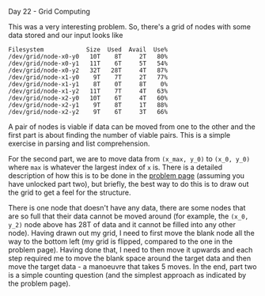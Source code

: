 Day 22 - Grid Computing

This was a very interesting problem. So, there's a grid of nodes with some data stored and our input looks like
```
Filesystem            Size  Used  Avail  Use%
/dev/grid/node-x0-y0   10T    8T     2T   80%
/dev/grid/node-x0-y1   11T    6T     5T   54%
/dev/grid/node-x0-y2   32T   28T     4T   87%
/dev/grid/node-x1-y0    9T    7T     2T   77%
/dev/grid/node-x1-y1    8T    0T     8T    0%
/dev/grid/node-x1-y2   11T    7T     4T   63%
/dev/grid/node-x2-y0   10T    6T     4T   60%
/dev/grid/node-x2-y1    9T    8T     1T   88%
/dev/grid/node-x2-y2    9T    6T     3T   66%
```

A pair of nodes is viable if data can be moved from one to the other and the first part is about finding the number of viable pairs. This is a simple exercise in parsing and list comprehension.

For the second part, we are to move data from `(x_max, y_0)` to `(x_0, y_0)` where `max` is whatever the largest index of `x` is. There is a detailed description of how this is to be done in the [problem page](https://adventofcode.com/2016/day/22) (assuming you have unlocked part two), but briefly, the best way to do this is to draw out the grid to get a feel for the structure.

There is one node that doesn't have any data, there are some nodes that are so full that their data cannot be moved around (for example, the `(x_0, y_2)` node above has 28T of data and it cannot be filled into any other node). Having drawn out my grid, I need to first move the blank node all the way to the bottom left (my grid is flipped, compared to the one in the problem page). Having done that, I need to then move it upwards and each step required me to move the blank space around the target data and then move the target data - a manoeuvre that takes 5 moves. In the end, part two is a simple counting question (and the simplest approach as indicated by the problem page).